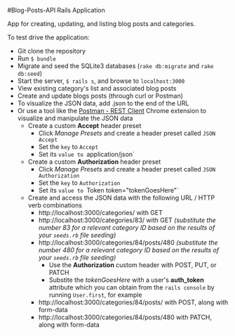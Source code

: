#Blog-Posts-API Rails Application

App for creating, updating, and listing blog posts and categories. 

To test drive the application:

- Git clone the repository
- Run `$ bundle`
- Migrate and seed the SQLite3 databases (`rake db:migrate` and `rake db:seed`)
- Start the server, `$ rails s`, and browse to `localhost:3000`
- View existing category's list and associated blog posts
- Create and update blogs posts (through curl or Postman)
- To visualize the JSON data, add .json to the end of the URL
- Or use a tool like the [Postman - REST Client](https://chrome.google.com/webstore/detail/postman-rest-client/fdmmgilgnpjigdojojpjoooidkmcomcm?hl=en) Chrome extension to visualize and manipulate the JSON data
  - Create a custom **Accept** header preset
    - Click *Manage Presets* and create a header preset called `JSON Accept`
    - Set the `key` to `Accept`
    - Set its `value to `application/json`
  - Create a custom **Authorization** header preset
    - Click *Manage Presets* and create a header preset called `JSON Authorization`
    - Set the `key` to `Authorization`
    - Set its `value to `Token token="tokenGoesHere"`
  - Create and access the JSON data with the following URL / HTTP verb combinations
    - http://localhost:3000/categories/ with GET
    - http://localhost:3000/categories/83/ with GET  *(substitute the number 83 for a relevant category ID based on the results of your `seeds.rb` file seeding)*
    - http://localhost:3000/categories/84/posts/480  *(substitute the number 480 for a relevant category ID based on the results of your `seeds.rb` file seeding)*
      - Use the **Authorization** custom header with POST, PUT, or PATCH
      - Substite the *tokenGoesHere* with a user's **auth_token** attribute which you can obtain from the `rails console` by running `User.first`, for example
    - http://localhost:3000/categories/84/posts/ with POST, along with form-data
    - http://localhost:3000/categories/84/posts/480 with PATCH, along with form-data

    